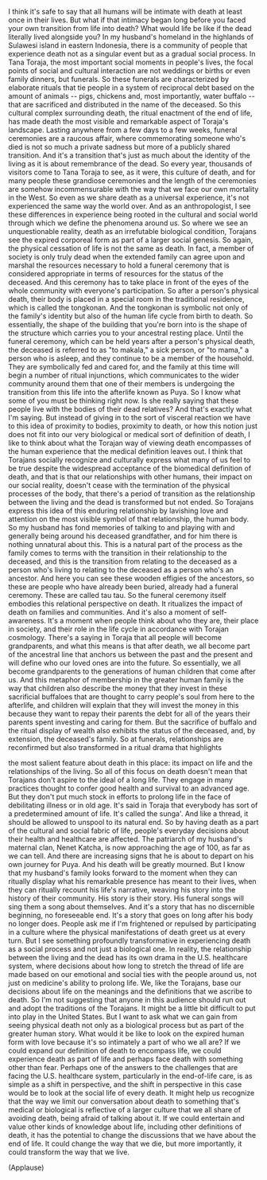 
I think it&#39;s safe to say
that all humans will be intimate with death
at least once in their lives.
But what if that intimacy began
long before you faced your own transition
from life into death?
What would life be like
if the dead literally lived alongside you?
In my husband&#39;s homeland
in the highlands of Sulawesi island
in eastern Indonesia,
there is a community of people that experience death
not as a singular event
but as a gradual social process.
In Tana Toraja,
the most important social moments in people&#39;s lives,
the focal points of social and cultural interaction
are not weddings or births or even family dinners,
but funerals.
So these funerals are characterized
by elaborate rituals
that tie people in a system of reciprocal debt
based on the amount of animals --
pigs, chickens and, most importantly, water buffalo --
that are sacrificed and distributed
in the name of the deceased.
So this cultural complex surrounding death,
the ritual enactment of the end of life,
has made death the most visible
and remarkable aspect of Toraja&#39;s landscape.
Lasting anywhere from a few days
to a few weeks,
funeral ceremonies are a raucous affair,
where commemorating someone who&#39;s died
is not so much a private sadness
but more of a publicly shared transition.
And it&#39;s a transition that&#39;s just as much
about the identity of the living
as it is about remembrance of the dead.
So every year, thousands of visitors
come to Tana Toraja to see, as it were,
this culture of death,
and for many people these grandiose ceremonies
and the length of the ceremonies
are somehow incommensurable
with the way that we face our own mortality in the West.
So even as we share death as a universal experience,
it&#39;s not experienced the same way the world over.
And as an anthropologist,
I see these differences in experience
being rooted in the cultural and social world
through which we define the phenomena around us.
So where we see an unquestionable reality,
death as an irrefutable biological condition,
Torajans see the expired corporeal form
as part of a larger social genesis.
So again, the physical cessation of life
is not the same as death.
In fact, a member of society is only truly dead
when the extended family can agree upon
and marshal the resources necessary
to hold a funeral ceremony
that is considered appropriate in terms of resources
for the status of the deceased.
And this ceremony has to take place
in front of the eyes of the whole community
with everyone&#39;s participation.
So after a person&#39;s physical death,
their body is placed in a special room
in the traditional residence, which is called the tongkonan.
And the tongkonan is symbolic
not only of the family&#39;s identity
but also of the human life cycle from birth to death.
So essentially, the shape of the building
that you&#39;re born into is the shape
of the structure which carries you
to your ancestral resting place.
Until the funeral ceremony,
which can be held years after a person&#39;s physical death,
the deceased is referred to as &quot;to makala,&quot; a sick person,
or &quot;to mama,&quot; a person who is asleep,
and they continue to be a member of the household.
They are symbolically fed and cared for,
and the family at this time
will begin a number of ritual injunctions,
which communicates to the wider community around them
that one of their members is undergoing the transition
from this life into the afterlife
known as Puya.
So I know what some of you must be thinking right now.
Is she really saying that these people live
with the bodies of their dead relatives?
And that&#39;s exactly what I&#39;m saying.
But instead of giving in to the sort of visceral reaction
we have to this idea of proximity to bodies,
proximity to death,
or how this notion just does not fit
into our very biological or medical
sort of definition of death,
I like to think about what the Torajan way
of viewing death encompasses of the human experience
that the medical definition leaves out.
I think that Torajans socially recognize
and culturally express
what many of us feel to be true
despite the widespread acceptance
of the biomedical definition of death,
and that is that our relationships with other humans,
their impact on our social reality,
doesn&#39;t cease with the termination
of the physical processes of the body,
that there&#39;s a period of transition
as the relationship between the living and the dead
is transformed but not ended.
So Torajans express this idea of this enduring relationship
by lavishing love and attention
on the most visible symbol of that relationship,
the human body.
So my husband has fond memories
of talking to and playing with
and generally being around his deceased grandfather,
and for him there is nothing unnatural about this.
This is a natural part of the process
as the family comes to terms with the transition
in their relationship to the deceased,
and this is the transition from relating to the deceased
as a person who&#39;s living
to relating to the deceased
as a person who&#39;s an ancestor.
And here you can see these wooden effigies
of the ancestors,
so these are people who have already been buried,
already had a funeral ceremony.
These are called tau tau.
So the funeral ceremony itself
embodies this relational perspective on death.
It ritualizes the impact of death on families
and communities.
And it&#39;s also a moment of self-awareness.
It&#39;s a moment when people think about who they are,
their place in society,
and their role in the life cycle
in accordance with Torajan cosmology.
There&#39;s a saying in Toraja
that all people will become grandparents,
and what this means is that after death,
we all become part of the ancestral line
that anchors us between the past and the present
and will define who our loved ones are into the future.
So essentially, we all become grandparents
to the generations of human children
that come after us.
And this metaphor of membership
in the greater human family
is the way that children also describe
the money that they invest
in these sacrificial buffaloes
that are thought to carry people&#39;s soul
from here to the afterlife,
and children will explain
that they will invest the money in this
because they want to repay their parents
the debt for all of the years their parents spent
investing and caring for them.
But the sacrifice of buffalo
and the ritual display of wealth
also exhibits the status of the deceased,
and, by extension, the deceased&#39;s family.
So at funerals, relationships are reconfirmed
but also transformed
in a ritual drama that highlights

the most salient feature about death in this place:
its impact on life and the relationships of the living.
So all of this focus on death
doesn&#39;t mean that Torajans don&#39;t aspire
to the ideal of a long life.
They engage in many practices
thought to confer good health
and survival to an advanced age.
But they don&#39;t put much stock
in efforts to prolong life in the face of debilitating illness
or in old age.
It&#39;s said in Toraja that everybody has
sort of a predetermined amount of life.
It&#39;s called the sunga&#39;.
And like a thread, it should be allowed to unspool
to its natural end.
So by having death as a part
of the cultural and social fabric of life,
people&#39;s everyday decisions about their health
and healthcare are affected.
The patriarch of my husband&#39;s maternal clan,
Nenet Katcha,
is now approaching the age of 100, as far as we can tell.
And there are increasing signs
that he is about to depart on his own journey for Puya.
And his death will be greatly mourned.
But I know that my husband&#39;s family
looks forward to the moment
when they can ritually display
what his remarkable presence has meant to their lives,
when they can ritually recount
his life&#39;s narrative,
weaving his story
into the history of their community.
His story is their story.
His funeral songs will sing them a song about themselves.
And it&#39;s a story that has no discernible beginning,
no foreseeable end.
It&#39;s a story that goes on
long after his body no longer does.
People ask me if I&#39;m frightened or repulsed
by participating in a culture
where the physical manifestations of death
greet us at every turn.
But I see something profoundly transformative
in experiencing death as a social process
and not just a biological one.
In reality, the relationship between the living and the dead
has its own drama in the U.S. healthcare system,
where decisions about how long to stretch
the thread of life are made based on our emotional
and social ties with the people around us,
not just on medicine&#39;s ability to prolong life.
We, like the Torajans,
base our decisions about life
on the meanings and the definitions
that we ascribe to death.
So I&#39;m not suggesting that anyone in this audience
should run out and adopt the traditions
of the Torajans.
It might be a little bit difficult
to put into play in the United States.
But I want to ask what we can gain
from seeing physical death not only as a biological process
but as part of the greater human story.
What would it be like to look on
the expired human form with love
because it&#39;s so intimately a part of who we all are?
If we could expand our definition of death
to encompass life,
we could experience death as part of life
and perhaps face death
with something other than fear.
Perhaps one of the answers to the challenges
that are facing the U.S. healthcare system,
particularly in the end-of-life care,
is as simple as a shift in perspective,
and the shift in perspective in this case
would be to look at the social life of every death.
It might help us recognize that the way we limit
our conversation about death
to something that&#39;s medical or biological
is reflective of a larger culture that we all share
of avoiding death, being afraid of talking about it.
If we could entertain and value
other kinds of knowledge about life,
including other definitions of death,
it has the potential to change the discussions
that we have about the end of life.
It could change the way that we die,
but more importantly,
it could transform the way that we live.

(Applause)

